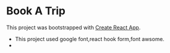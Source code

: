 # Book A Trip

This project was bootstrapped with [Create React App](https://github.com/facebook/create-react-app).

- This project used google font,react hook form,font awsome.
- 
